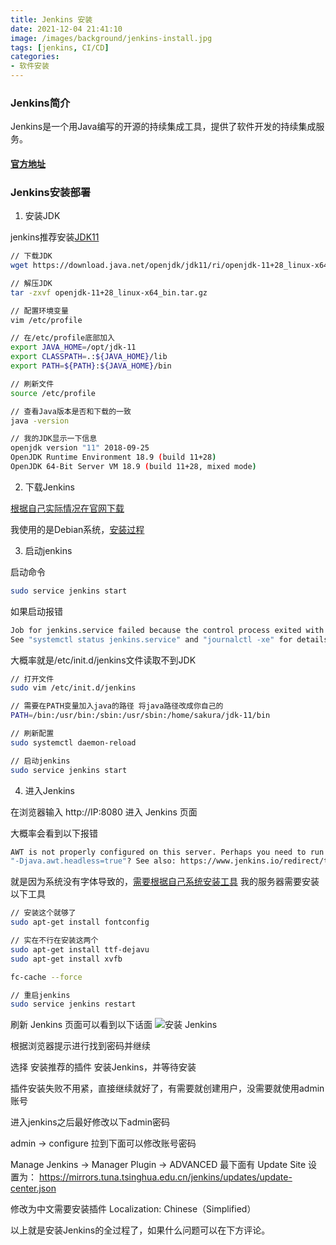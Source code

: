 ```yaml
---
title: Jenkins 安装
date: 2021-12-04 21:41:10
image: /images/background/jenkins-install.jpg
tags: [jenkins, CI/CD]
categories:
- 软件安装
---
```


### Jenkins简介
Jenkins是一个用Java编写的开源的持续集成工具，提供了软件开发的持续集成服务。

#### [官方地址](https://www.jenkins.io/zh/)

### Jenkins安装部署

1. 安装JDK

jenkins推荐安装[JDK11](http://jdk.java.net/java-se-ri/11)

```bash
// 下载JDK
wget https://download.java.net/openjdk/jdk11/ri/openjdk-11+28_linux-x64_bin.tar.gz

// 解压JDK
tar -zxvf openjdk-11+28_linux-x64_bin.tar.gz

// 配置环境变量
vim /etc/profile

// 在/etc/profile底部加入
export JAVA_HOME=/opt/jdk-11
export CLASSPATH=.:${JAVA_HOME}/lib
export PATH=${PATH}:${JAVA_HOME}/bin

// 刷新文件
source /etc/profile

// 查看Java版本是否和下载的一致
java -version

// 我的JDK显示一下信息
openjdk version "11" 2018-09-25
OpenJDK Runtime Environment 18.9 (build 11+28)
OpenJDK 64-Bit Server VM 18.9 (build 11+28, mixed mode)
```

2. 下载Jenkins

[根据自己实际情况在官网下载](https://www.jenkins.io/zh/download/)

我使用的是Debian系统，[安装过程](https://pkg.jenkins.io/debian-stable/)

3. 启动jenkins

启动命令

```bash
sudo service jenkins start
```
如果启动报错

```bash
Job for jenkins.service failed because the control process exited with error code.
See "systemctl status jenkins.service" and "journalctl -xe" for details.
```
大概率就是/etc/init.d/jenkins文件读取不到JDK
```bash
// 打开文件
sudo vim /etc/init.d/jenkins

// 需要在PATH变量加入java的路径 将java路径改成你自己的
PATH=/bin:/usr/bin:/sbin:/usr/sbin:/home/sakura/jdk-11/bin

// 刷新配置
sudo systemctl daemon-reload

// 启动jenkins
sudo service jenkins start
```

4. 进入Jenkins

在浏览器输入 http://IP:8080 进入 Jenkins 页面

大概率会看到以下报错
```bash
AWT is not properly configured on this server. Perhaps you need to run your container with 
"-Djava.awt.headless=true"? See also: https://www.jenkins.io/redirect/troubleshooting/java.awt.headless
```

就是因为系统没有字体导致的，[需要根据自己系统安装工具](https://www.jenkins.io/redirect/troubleshooting/java.awt.headless) 
我的服务器需要安装以下工具
```bash
// 安装这个就够了
sudo apt-get install fontconfig

// 实在不行在安装这两个
sudo apt-get install ttf-dejavu
sudo apt-get install xvfb

fc-cache --force

// 重启jenkins
sudo service jenkins restart
```

刷新 Jenkins 页面可以看到以下话面
![安装 Jenkins](/images/jenkins/install.png)

根据浏览器提示进行找到密码并继续

选择 安装推荐的插件 安装Jenkins，并等待安装

插件安装失败不用紧，直接继续就好了，有需要就创建用户，没需要就使用admin账号

进入jenkins之后最好修改以下admin密码

admin -> configure 拉到下面可以修改账号密码

Manage Jenkins -> Manager Plugin -> ADVANCED 
最下面有 Update Site 设置为：
https://mirrors.tuna.tsinghua.edu.cn/jenkins/updates/update-center.json

修改为中文需要安装插件 Localization: Chinese（Simplified）

以上就是安装Jenkins的全过程了，如果什么问题可以在下方评论。
